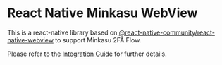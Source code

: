 # React Native Minkasu WebView

This is a react-native library based on [@react-native-community/react-native-webview](https://github.com/react-native-community/react-native-webview) to support Minkasu 2FA Flow.

Please refer to the [Integration Guide](https://github.com/mk-it-admin/Minkasu2FA_SampleApp/tree/ReactNative_v1.0.0/ReactNative/SampleReactApp) for further details.
